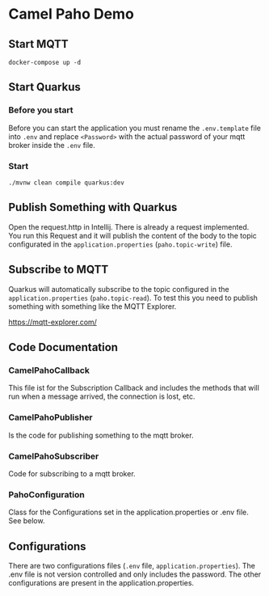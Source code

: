 # Camel Paho Demo

## Start MQTT

```shell
docker-compose up -d
```

## Start Quarkus

### Before you start
Before you can start the application you must rename the `.env.template` file into `.env` and replace `<Password>` 
with the actual password of your mqtt broker inside the `.env` file.

### Start
```shell
./mvnw clean compile quarkus:dev
```

## Publish Something with Quarkus

Open the request.http in Intellij. There is already a request implemented. You run this Request and it will publish 
the content of the body to the topic configurated in the `application.properties` (`paho.topic-write`) file. 

## Subscribe to MQTT

Quarkus will automatically subscribe to the topic configured in the `application.properties` (`paho.topic-read`). To 
test this you need to publish something with something like the MQTT Explorer.

https://mqtt-explorer.com/

## Code Documentation

### CamelPahoCallback
This file ist for the Subscription Callback and includes the methods that will run when a message arrived, the 
connection is lost, etc.

### CamelPahoPublisher
Is the code for publishing something to the mqtt broker.

### CamelPahoSubscriber
Code for subscribing to a mqtt broker.

### PahoConfiguration
Class for the Configurations set in the application.properties or .env file. See below.

## Configurations
There are two configurations files (`.env` file, `application.properties`). The .env file is not version controlled 
and only includes the password. The other configurations are present in the application.properties.
